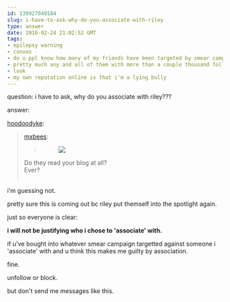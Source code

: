 ```yaml
---
id: 139927949184
slug: i-have-to-ask-why-do-you-associate-with-riley
type: answer
date: 2016-02-24 21:02:52 GMT
tags:
- epilepsy warning
- convos
- do u ppl know how many of my friends have been targeted by smear campaigns?
- pretty much any and all of them with more than a couple thousand followers
- look
- my own reputation online is that i'm a lying bully
---
```

question: i have to ask, why do you associate with riley???

answer: <p><a href="http://hoodoodyke.tumblr.com/post/139926685114/i-have-to-ask-why-do-you-associate-with-riley" class="tumblr_blog">hoodoodyke</a>:</p><blockquote><p><a class="tumblr_blog" href="http://mxb.ca/post/139926650179/i-have-to-ask-why-do-you-associate-with-riley">mxbees</a>:</p>

<blockquote><p><figure class="tmblr-full" data-orig-height="360" data-orig-width="540"><img src="https://33.media.tumblr.com/15195c80cdb9d5c330811977ff5912ef/tumblr_inline_o32k00gMyl1rdzs46_540.gif" data-orig-height="360" data-orig-width="540"/></figure></p></blockquote><p>Do they read your blog at all?<br>Ever?<br><br></p></blockquote>
i'm guessing not. 

pretty sure this is coming out bc riley put themself into the spotlight again.

just so everyone is clear:

**i will not be justifying who i chose to 'associate' with.**

if u've bought into whatever smear campaign targetted against someone i 'associate' with and u think this makes me guilty by association.

fine.

unfollow or block.

but don't send me messages like this.